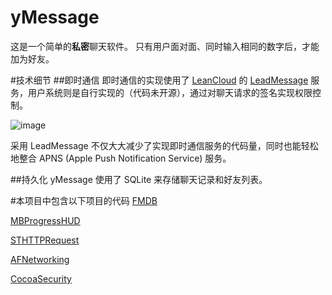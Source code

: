 yMessage
========
这是一个简单的**私密**聊天软件。
只有用户面对面、同时输入相同的数字后，才能加为好友。

#技术细节
##即时通信
即时通信的实现使用了 [LeanCloud](https://leancloud.cn) 的 [LeadMessage](https://leancloud.cn/features/message.html) 服务，用户系统则是自行实现的（代码未开源），通过对聊天请求的签名实现权限控制。

![image](https://leancloud.cn/docs/images/signature.png)

采用 LeadMessage 不仅大大减少了实现即时通信服务的代码量，同时也能轻松地整合 APNS (Apple Push Notification Service) 服务。

##持久化
yMessage 使用了 SQLite 来存储聊天记录和好友列表。

#本项目中包含以下项目的代码
[FMDB](https://github.com/ccgus/fmdb)

[MBProgressHUD](https://github.com/jdg/MBProgressHUD)

[STHTTPRequest](https://github.com/nst/STHTTPRequest)

[AFNetworking](https://github.com/AFNetworking/AFNetworking)

[CocoaSecurity](https://github.com/kelp404/CocoaSecurity)
